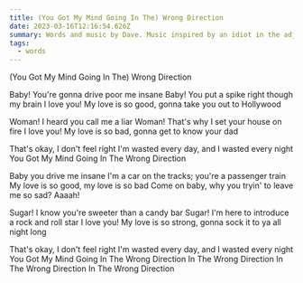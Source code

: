 ```yaml
---
title: (You Got My Mind Going In The) Wrong Direction
date: 2023-03-16T12:16:54.626Z
summary: Words and music by Dave. Music inspired by an idiot in the adjacent studio, words by a wrong way bike ride.
tags:
  - words
---
```


(You Got My Mind Going In The) Wrong Direction


Baby!
You're gonna drive poor me insane
Baby!
You put a spike right though my brain
I love you!
My love is so good, gonna take you out to Hollywood

Woman!
I heard you call me a liar
Woman!
That's why I set your house on fire
I love you!
My love is so bad, gonna get to know your dad

That's okay, I don't feel right
I'm wasted every day, and I wasted every night
You Got My Mind Going In The Wrong Direction

Baby you drive me insane
I'm a car on the tracks; you're a passenger train
My love is so good, my love is so bad
Come on baby, why you tryin' to leave me so sad?
Aaaah!

Sugar!
I know you're sweeter than a candy bar
Sugar!
I'm here to introduce a rock and roll star
I love you!
My love is so strong, gonna sock it to ya all night long

That's okay, I don't feel right
I'm wasted every day, and I wasted every night
You Got My Mind Going In The Wrong Direction
In The Wrong Direction
In The Wrong Direction
In The Wrong Direction